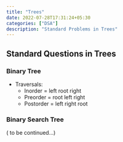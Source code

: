 ```yaml
---
title: "Trees"
date: 2022-07-28T17:31:24+05:30
categories: ["DSA"]
description: "Standard Problems in Trees"
---
```

## Standard Questions in Trees

### Binary Tree
- Traversals: 
    - Inorder = left root right
    - Preorder = root left right
    - Postorder = left right root

### Binary Search Tree
( to be continued...)